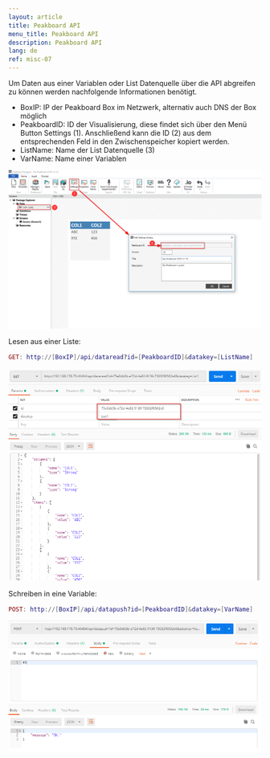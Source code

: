 ```yaml
---
layout: article
title: Peakboard API
menu_title: Peakboard API
description: Peakboard API
lang: de
ref: misc-07
---
```


Um Daten aus einer Variablen oder List Datenquelle über die API abgreifen zu können werden nachfolgende Informationen benötigt.

* BoxIP: IP der Peakboard Box im Netzwerk, alternativ auch DNS der Box möglich
* PeakboardID: ID der Visualisierung, diese findet sich über den Menü Button Settings (1). Anschließend kann die ID (2) aus dem entsprechenden Feld in den Zwischenspeicher kopiert werden.
* ListName: Name der List Datenquelle (3)
* VarName: Name einer Variablen

![API01](/assets/images/misc/API/API01.png)

Lesen aus einer Liste:

```lua
GET: http://[BoxIP]/api/dataread?id=[PeakboardID]&datakey=[ListName]
```

![API02](/assets/images/misc/API/API02.png)

Schreiben in eine Variable:

```lua
POST: http://[BoxIP]/api/datapush?id=[PeakboardID]&datakey=[VarName]
```

![API03](/assets/images/misc/API/API03.png)